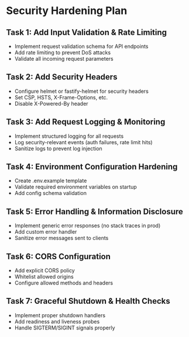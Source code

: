 # Security Hardening Plan

## Task 1: Add Input Validation & Rate Limiting
- Implement request validation schema for API endpoints
- Add rate limiting to prevent DoS attacks
- Validate all incoming request parameters

## Task 2: Add Security Headers
- Configure helmet or fastify-helmet for security headers
- Set CSP, HSTS, X-Frame-Options, etc.
- Disable X-Powered-By header

## Task 3: Add Request Logging & Monitoring
- Implement structured logging for all requests
- Log security-relevant events (auth failures, rate limit hits)
- Sanitize logs to prevent log injection

## Task 4: Environment Configuration Hardening
- Create .env.example template
- Validate required environment variables on startup
- Add config schema validation

## Task 5: Error Handling & Information Disclosure
- Implement generic error responses (no stack traces in prod)
- Add custom error handler
- Sanitize error messages sent to clients

## Task 6: CORS Configuration
- Add explicit CORS policy
- Whitelist allowed origins
- Configure allowed methods and headers

## Task 7: Graceful Shutdown & Health Checks
- Implement proper shutdown handlers
- Add readiness and liveness probes
- Handle SIGTERM/SIGINT signals properly
